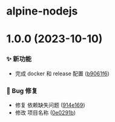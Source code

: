 # alpine-nodejs

# 1.0.0 (2023-10-10)


### ✨ 新功能

* 完成 docker 和 release 配置 ([b9061f6](https://github.com/CaoMeiYouRen/alpine-nodejs/commit/b9061f6))


### 🐛 Bug 修复

* 修复 依赖缺失问题 ([914e169](https://github.com/CaoMeiYouRen/alpine-nodejs/commit/914e169))
* 修改 项目名称 ([0e0291b](https://github.com/CaoMeiYouRen/alpine-nodejs/commit/0e0291b))
